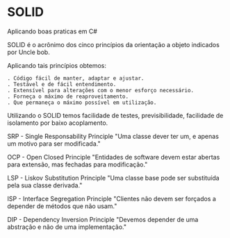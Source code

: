 # SOLID
Aplicando boas praticas em C#

SOLID é o acrônimo dos cinco princípios da orientação a objeto indicados por Uncle bob.

 Aplicando tais princípios obtemos:
 
	. Código fácil de manter, adaptar e ajustar.
	. Testável e de fácil entendimento.
	. Extensível para alterações com o menor esforço necessário.
	. Forneça o máximo de reaproveitamento.
	. Que permaneça o máximo possível em utilização. 
        
 Utilizando o SOLID temos facilidade de testes, previsibilidade, facilidade de isolamento
 por baixo acoplamento.

SRP - Single Responsability Principle
 "Uma classe dever ter um, e apenas um motivo para ser modificada."

OCP - Open Closed Principle
 "Entidades de software devem estar abertas para extensão, mas fechadas para modificação."

LSP - Liskov Substitution Principle
 "Uma classe base pode ser substituída pela sua classe derivada."

ISP - Interface Segregation Principle
 "Clientes não devem ser forçados a depender de métodos que não usam."

DIP - Dependency Inversion Principle
 "Devemos depender de uma abstração e não de uma implementação."
